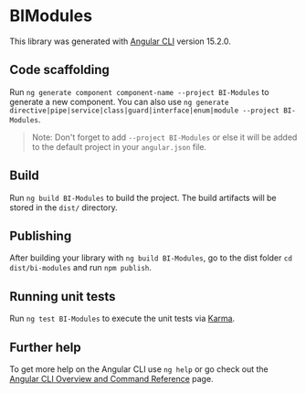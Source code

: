 # BIModules

This library was generated with [Angular CLI](https://github.com/angular/angular-cli) version 15.2.0.

## Code scaffolding

Run `ng generate component component-name --project BI-Modules` to generate a new component. You can also use `ng generate directive|pipe|service|class|guard|interface|enum|module --project BI-Modules`.
> Note: Don't forget to add `--project BI-Modules` or else it will be added to the default project in your `angular.json` file. 

## Build

Run `ng build BI-Modules` to build the project. The build artifacts will be stored in the `dist/` directory.

## Publishing

After building your library with `ng build BI-Modules`, go to the dist folder `cd dist/bi-modules` and run `npm publish`.

## Running unit tests

Run `ng test BI-Modules` to execute the unit tests via [Karma](https://karma-runner.github.io).

## Further help

To get more help on the Angular CLI use `ng help` or go check out the [Angular CLI Overview and Command Reference](https://angular.io/cli) page.

